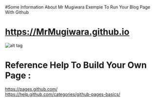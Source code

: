 #Some Information About Mr Mugiwara
Exemple To Run Your Blog Page With Github
# https://MrMugiwara.github.io
![alt tag](https://github.com/MrMugiwara/MrMugiwara.github.io/blob/master/images/Mr.Mugiwara.jpg)

# Reference Help To Build Your Own Page : 
https://pages.github.com/ <br>
https://help.github.com/categories/github-pages-basics/
